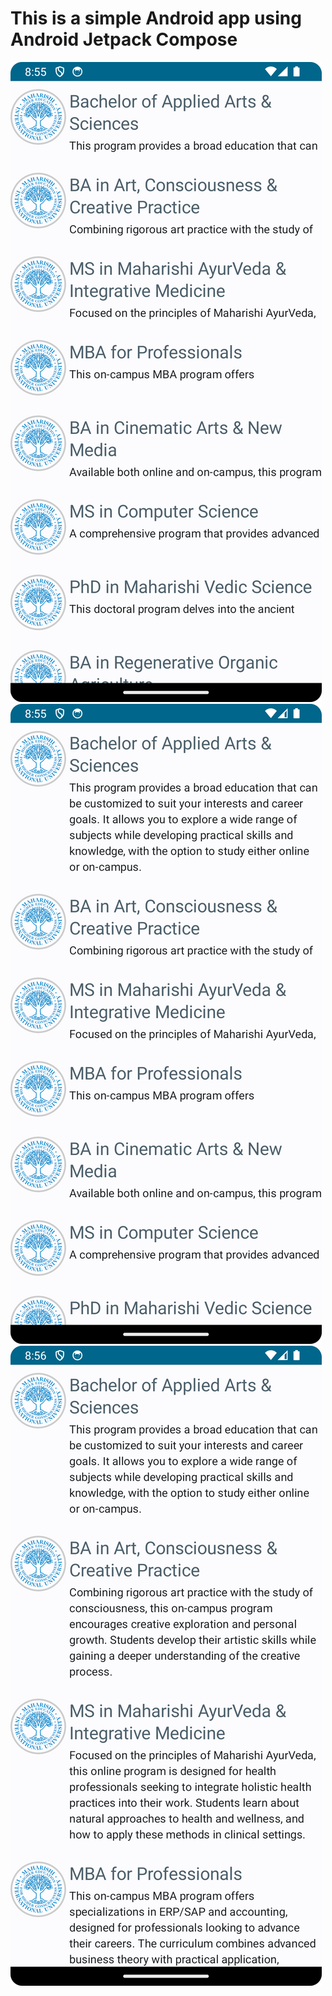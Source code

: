 # This is a simple Android app using Android Jetpack Compose

![Screen-closed.png](screenshots/screen-closed.png)
![Screen-open.png](screenshots/screen-open.png)
![Screen-fully.png](screenshots/screen-fully.png)
